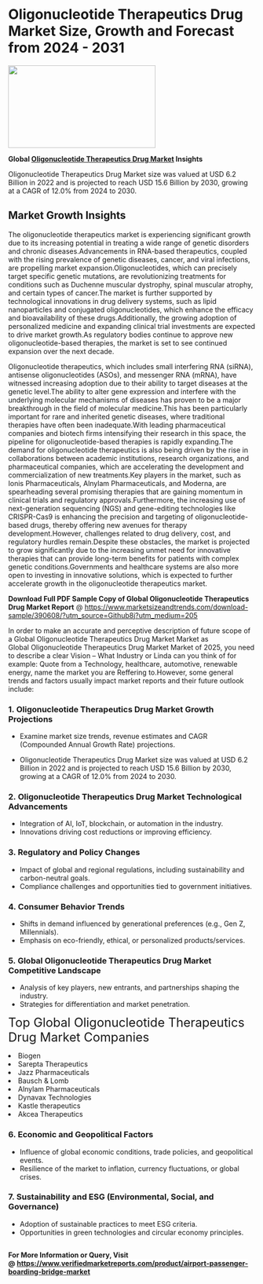 <H1>Oligonucleotide Therapeutics Drug Market Size, Growth and Forecast from 2024 - 2031</H1><img class="aligncenter size-medium wp-image-584254" src="https://thirdeyenews.in/wp-content/uploads/2024/09/Global-Market-Research-300x168.jpeg" alt="" width="300" height="168" /><p><strong>Global&nbsp;<a href="https://www.marketsizeandtrends.com/download-sample/390608/?utm_source=Github8j?utm_medium=205">Oligonucleotide Therapeutics Drug Market</a> Insights</strong></p><p>Oligonucleotide Therapeutics Drug Market size was valued at USD 6.2 Billion in 2022 and is projected to reach USD 15.6 Billion by 2030, growing at a CAGR of 12.0% from 2024 to 2030.</p><p><h2>Market Growth Insights</h2> <p>The oligonucleotide therapeutics market is experiencing significant growth due to its increasing potential in treating a wide range of genetic disorders and chronic diseases.Advancements in RNA-based therapeutics, coupled with the rising prevalence of genetic diseases, cancer, and viral infections, are propelling market expansion.Oligonucleotides, which can precisely target specific genetic mutations, are revolutionizing treatments for conditions such as Duchenne muscular dystrophy, spinal muscular atrophy, and certain types of cancer.The market is further supported by technological innovations in drug delivery systems, such as lipid nanoparticles and conjugated oligonucleotides, which enhance the efficacy and bioavailability of these drugs.Additionally, the growing adoption of personalized medicine and expanding clinical trial investments are expected to drive market growth.As regulatory bodies continue to approve new oligonucleotide-based therapies, the market is set to see continued expansion over the next decade.</p> <p>Oligonucleotide therapeutics, which includes small interfering RNA (siRNA), antisense oligonucleotides (ASOs), and messenger RNA (mRNA), have witnessed increasing adoption due to their ability to target diseases at the genetic level.The ability to alter gene expression and interfere with the underlying molecular mechanisms of diseases has proven to be a major breakthrough in the field of molecular medicine.This has been particularly important for rare and inherited genetic diseases, where traditional therapies have often been inadequate.With leading pharmaceutical companies and biotech firms intensifying their research in this space, the pipeline for oligonucleotide-based therapies is rapidly expanding.The demand for oligonucleotide therapeutics is also being driven by the rise in collaborations between academic institutions, research organizations, and pharmaceutical companies, which are accelerating the development and commercialization of new treatments.Key players in the market, such as Ionis Pharmaceuticals, Alnylam Pharmaceuticals, and Moderna, are spearheading several promising therapies that are gaining momentum in clinical trials and regulatory approvals.Furthermore, the increasing use of next-generation sequencing (NGS) and gene-editing technologies like CRISPR-Cas9 is enhancing the precision and targeting of oligonucleotide-based drugs, thereby offering new avenues for therapy development.However, challenges related to drug delivery, cost, and regulatory hurdles remain.Despite these obstacles, the market is projected to grow significantly due to the increasing unmet need for innovative therapies that can provide long-term benefits for patients with complex genetic conditions.Governments and healthcare systems are also more open to investing in innovative solutions, which is expected to further accelerate growth in the oligonucleotide therapeutics market.</p><p><span class=""><strong>Download Full PDF Sample Copy of Global Oligonucleotide Therapeutics Drug Market Report</strong> @ <a href="https://www.marketsizeandtrends.com/download-sample/390608/?utm_source=Github8j?utm_medium=205" target="_blank">https://www.marketsizeandtrends.com/download-sample/390608/?utm_source=Github8j?utm_medium=205</a></span></p><p>In order to make an accurate and perceptive description of future scope of a Global&nbsp;Oligonucleotide Therapeutics Drug Market Market as Global&nbsp;Oligonucleotide Therapeutics Drug Market Market of 2025, you need to describe a clear Vision &ndash; What Industry or Linda can you think of for example: Quote from a Technology, healthcare, automotive, renewable energy, name the market you are Reffering to.However, some general trends and factors usually impact market reports and their future outlook include:</p><h3>1.&nbsp;<strong>Oligonucleotide Therapeutics Drug Market Growth Projections</strong></h3><ul><li>Examine market size trends, revenue estimates and CAGR (Compounded Annual Growth Rate) projections.</li><li><p>Oligonucleotide Therapeutics Drug Market size was valued at USD 6.2 Billion in 2022 and is projected to reach USD 15.6 Billion by 2030, growing at a CAGR of 12.0% from 2024 to 2030.</p></li></ul><h3>2.&nbsp;<strong>Oligonucleotide Therapeutics Drug Market Technological Advancements</strong></h3><ul><li>Integration of AI, IoT, blockchain, or automation in the industry.</li><li>Innovations driving cost reductions or improving efficiency.</li></ul><h3>3.&nbsp;<strong>Regulatory and Policy Changes</strong></h3><ul><li>Impact of global and regional regulations, including sustainability and carbon-neutral goals.</li><li>Compliance challenges and opportunities tied to government initiatives.</li></ul><h3>4.&nbsp;<strong>Consumer Behavior Trends</strong></h3><ul><li>Shifts in demand influenced by generational preferences (e.g., Gen Z, Millennials).</li><li>Emphasis on eco-friendly, ethical, or personalized products/services.</li></ul><h3>5.&nbsp;<strong>Global Oligonucleotide Therapeutics Drug Market Competitive Landscape</strong></h3><ul><li>Analysis of key players, new entrants, and partnerships shaping the industry.</li><li>Strategies for differentiation and market penetration.</li></ul><p data-pm-slice="1 1 []"><span style="color: inherit; font-family: inherit; font-size: 25px;">Top Global Oligonucleotide Therapeutics Drug Market Companies</span></p><div class="" data-test-id=""><p><li>Biogen</li><li> Sarepta Therapeutics</li><li> Jazz Pharmaceuticals</li><li> Bausch & Lomb</li><li> Alnylam Pharmaceuticals</li><li> Dynavax Technologies</li><li> Kastle therapeutics</li><li> Akcea Therapeutics</li></p></div><h3>6.&nbsp;<strong>Economic and Geopolitical Factors</strong></h3><ul><li>Influence of global economic conditions, trade policies, and geopolitical events.</li><li>Resilience of the market to inflation, currency fluctuations, or global crises.</li></ul><h3>7.&nbsp;<strong>Sustainability and ESG (Environmental, Social, and Governance)</strong></h3><ul><li>Adoption of sustainable practices to meet ESG criteria.</li><li>Opportunities in green technologies and circular economy principles.</li></ul><h2><strong style="font-size: 14px;">For More Information or Query, Visit @&nbsp;</strong><a style="background-color: #ffffff; font-size: 14px;" href="https://www.marketsizeandtrends.com/report/oligonucleotide-therapeutics-drug-market/" target="_blank">https://www.verifiedmarketreports.com/product/airport-passenger-boarding-bridge-market</a></h2>